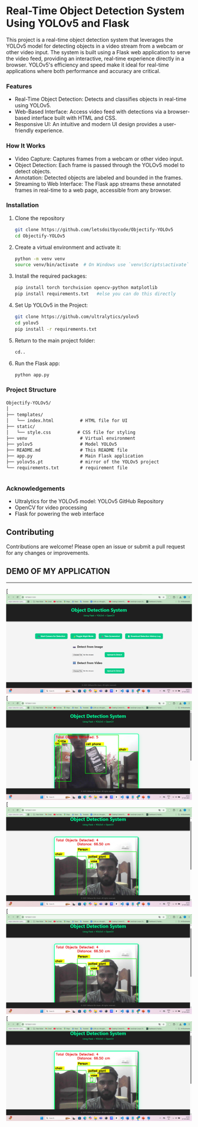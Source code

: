 # Real-Time Object Detection System Using YOLOv5 and Flask

This project is a real-time object detection system that leverages the YOLOv5 model for detecting objects in a video stream from a webcam or other video input. The system is built using a Flask web application to serve the video feed, providing an interactive, real-time experience directly in a browser. YOLOv5's efficiency and speed make it ideal for real-time applications where both performance and accuracy are critical.


### Features
- Real-Time Object Detection: Detects and classifies objects in real-time using YOLOv5.
- Web-Based Interface: Access video feed with detections via a browser-based interface built with HTML and CSS.
- Responsive UI: An intuitive and modern UI design provides a user-friendly experience.

### How It Works
- Video Capture: Captures frames from a webcam or other video input.
- Object Detection: Each frame is passed through the YOLOv5 model to detect objects.
- Annotation: Detected objects are labeled and bounded in the frames.
- Streaming to Web Interface: The Flask app streams these annotated frames in real-time to a web page, accessible from any browser.


### Installation
1. Clone the repository
   ```sh
   git clone https://github.com/letsdoitbycode/Objectify-YOLOv5
   cd Objectify-YOLOv5
   ```

3. Create a virtual environment and activate it:
   ```sh
   python -m venv venv
   source venv/bin/activate  # On Windows use `venv\Scripts\activate`
   ```

3. Install the required packages:
   ```sh
   pip install torch torchvision opencv-python matplotlib
   pip install requirements.txt   #else you can do this directly
   ```

4. Set Up YOLOv5 in the Project:
   ```sh
   git clone https://github.com/ultralytics/yolov5
   cd yolov5
   pip install -r requirements.txt
   ```

5. Return to the main project folder:
   ```sh
   cd..
   ```
   
6. Run the Flask app:
    ```sh
   python app.py
    ```

### Project Structure
```plaintext
Objectify-YOLOv5/
│
├── templates/
│   └── index.html          # HTML file for UI 
├── static/
│   └── style.css          # CSS file for styling
├── venv                    # Virtual environment
├── yolov5                  # Model YOLOv5 
├── README.md               # This README file
├── app.py                  # Main Flask application
├── yolov5s.pt              # mirror of the YOLOv5 project
└── requirements.txt        # requirement file


```

### Acknowledgements
- Ultralytics for the YOLOv5 model: YOLOv5 GitHub Repository
- OpenCV for video processing
- Flask for powering the web interface

## Contributing
Contributions are welcome! Please open an issue or submit a pull request for any changes or improvements.


## DEM0 OF MY APPLICATION
----

[![Screenshot (14)](https://github.com/Taffazzul-Bin-Azam/Real_Time_Object_Detection_System/blob/main/static/Screenshot%20(499).png)
[![Screenshot (14)](https://github.com/Taffazzul-Bin-Azam/Real_Time_Object_Detection_System/blob/main/static/Screenshot%20(501).png)
[![Screenshot (14)](https://github.com/Taffazzul-Bin-Azam/Real_Time_Object_Detection_System/blob/main/static/Screenshot%20(506).png)
[![Screenshot (49)](https://github.com/Taffazzul-Bin-Azam/Real_Time_Object_Detection_System/blob/main/static/Screenshot%20(506).png)
[![Screenshot (50)](https://github.com/Taffazzul-Bin-Azam/Real_Time_Object_Detection_System/blob/main/static/Screenshot%20(506).png)



